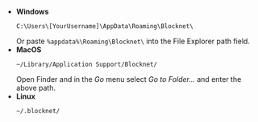 - **Windows**
	```
	C:\Users\[YourUsername]\AppData\Roaming\Blocknet\
	```
	Or paste `%appdata%\Roaming\Blocknet\` into the File Explorer path field.
- **MacOS**
	```
	~/Library/Application Support/Blocknet/
	```
	Open Finder and in the *Go* menu select *Go to Folder...* and enter the above path.
- **Linux**
	```
	~/.blocknet/
	```
